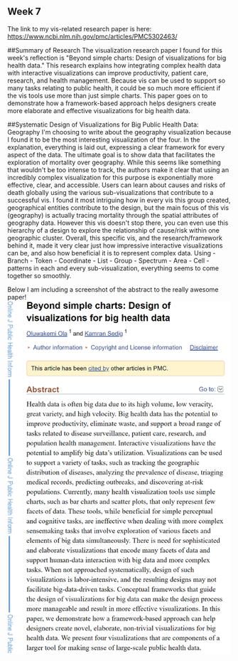 Week 7
---

The link to my vis-related research paper is here:
https://www.ncbi.nlm.nih.gov/pmc/articles/PMC5302463/

##Summary of Research
The visualization research paper I found for this week's reflection is "Beyond simple charts: Design
of visualizations for big health data." 
This research explains how integrating complex health data with interactive visualizations can improve 
productivity, patient care, research, and health management.
Because vis can be used to support so many tasks relating to public health, it could be so much more 
efficient if the vis tools use more than just simple charts.
This paper goes on to demonstrate how a framework-based approach helps designers create more elaborate
and effective visualizations for big health data.

##Systematic Design of Visualizations for Big Public Health Data: Geography
I'm choosing to write about the geography visualization because I found it to be the most interesting 
visualization of the four.
In the explanation, everything is laid out, expressing a clear framework for every aspect of the data.
The ultimate goal is to show data that facilitates the exploration of mortality over geography.
While this seems like something that wouldn't be too intense to track, the authors make it clear
that using an incredibly complex visualization for this purpose is exponentially more effective, clear,
and accessible. 
Users can learn about causes and risks of death globally using the various sub-visualizations that
contribute to a successful vis.
I found it most intriguing how in every vis this group created, geographical entities contribute to the 
design, but the main focus of this vis (geography) is actually tracing mortality through the spatial 
attributes of geography data.
However this vis doesn't stop there, you can even use this hierarchy of a design to explore the 
relationship of cause/risk within one geographic cluster. 
Overall, this specific vis, and the research/framework behind it, made it very clear just how impressive
interactive visualizations can be, and also how beneficial it is to represent complex data.
Using - Branch - Token - Coordinate - List - Group - Spectrum - Area - Cell - patterns in each and every
sub-visualization, everything seems to come together so smoothly.

Below I am including a screenshot of the abstract to the really awesome paper!
![image](week7-8.PNG)
